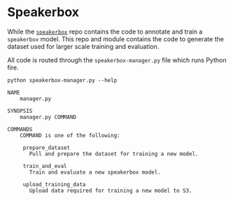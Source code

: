 # Speakerbox

While the [`speakerbox`](https://github.com/CouncilDataProject/speakerbox) repo
contains the code to annotate and train a `speakerbox` model. This repo
and module contains the code to generate the dataset used for larger scale
training and evaluation.

All code is routed through the `speakerbox-manager.py` file which runs Python fire.

```
python speakerbox-manager.py --help

NAME
    manager.py

SYNOPSIS
    manager.py COMMAND

COMMANDS
    COMMAND is one of the following:

     prepare_dataset
       Pull and prepare the dataset for training a new model.

     train_and_eval
       Train and evaluate a new speakerbox model.

     upload_training_data
       Upload data required for training a new model to S3.
```
